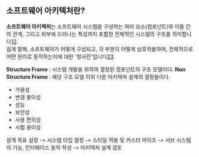 
## 소프트웨어 아키텍처란?

**소프트웨어 아키텍처**는 소프트웨어 시스템을 구성하는 여러 요소(컴포넌트)와 이들 간의 관계, 그리고 외부에 드러나는 특성까지 포함한 전체적인 시스템의 구조를 의미합니다[1](https://wandookong1.tistory.com/11)[2](https://byaho.tistory.com/entry/%EC%86%8C%ED%94%84%ED%8A%B8%EC%9B%A8%EC%96%B4-%EC%95%84%ED%82%A4%ED%85%8D%EC%B2%98-%EA%B0%9C%EB%85%90-%EB%B9%84%EA%B8%B0%EB%8A%A5%EC%9A%94%EA%B5%AC%EC%82%AC%ED%95%AD-%ED%92%88%EC%A7%88%EC%86%8D%EC%84%B1).  
쉽게 말해, 소프트웨어가 어떻게 구성되고, 각 부분이 어떻게 상호작용하며, 전체적으로 어떤 원리로 동작하는지에 대한 '청사진'입니다[2](https://byaho.tistory.com/entry/%EC%86%8C%ED%94%84%ED%8A%B8%EC%9B%A8%EC%96%B4-%EC%95%84%ED%82%A4%ED%85%8D%EC%B2%98-%EA%B0%9C%EB%85%90-%EB%B9%84%EA%B8%B0%EB%8A%A5%EC%9A%94%EA%B5%AC%EC%82%AC%ED%95%AD-%ED%92%88%EC%A7%88%EC%86%8D%EC%84%B1)[3](https://www.osckorea.com/post/bigaebaljado-swibge-ihaehaneun-akitegceoyi-gaenyeom).

**Structure Frame** : 시스템 개발을 위하여 결정된 컴포넌트의 구조 모델이다.
**Non Structure Frame** : 해당 구조 모델 이외 다른 아키텍쳐 설계의 결정들이다.

- 가용성
- 변경 용이성
- 성능
- 보안성
- 사용 편의성
- 시험 용이성

설계 목표 설정 -> 시스템 타입 결정 -> 스타일 적용 및 커스터 마이즈 -> 서브 시스템의 기능, 인터페이스 동작 작성 -> 아키텍처 설계 검토

